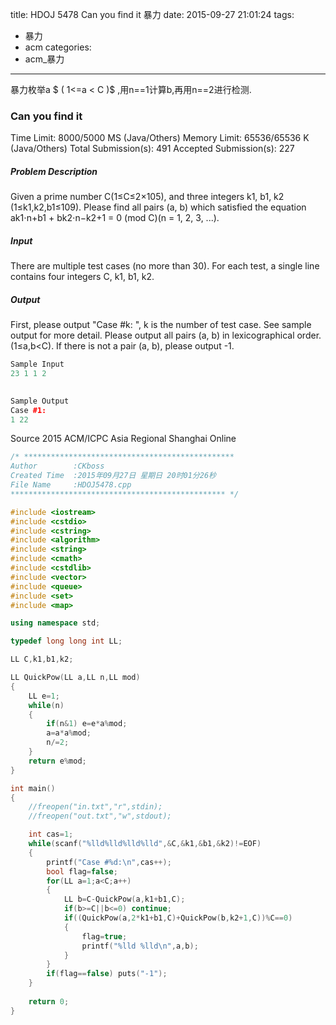 title: HDOJ 5478 Can you find it 暴力
date: 2015-09-27 21:01:24
tags:
- 暴力
- acm
categories:
- acm_暴力

---

暴力枚举a $ ( 1<=a < C )$ ,用n\==1计算b,再用n\==2进行检测.


### Can you find it

Time Limit: 8000/5000 MS (Java/Others)    Memory Limit: 65536/65536 K (Java/Others)
Total Submission(s): 491    Accepted Submission(s): 227


##### Problem Description
Given a prime number C(1≤C≤2×105), and three integers k1, b1, k2 (1≤k1,k2,b1≤109). Please find all pairs (a, b) which satisfied the equation ak1⋅n+b1 + bk2⋅n−k2+1 = 0 (mod C)(n = 1, 2, 3, ...).
 

##### Input
There are multiple test cases (no more than 30). For each test, a single line contains four integers C, k1, b1, k2.
 

##### Output
First, please output "Case #k: ", k is the number of test case. See sample output for more detail.
Please output all pairs (a, b) in lexicographical order. (1≤a,b<C). If there is not a pair (a, b), please output -1.
 
```cpp
Sample Input
23 1 1 2
 

Sample Output
Case #1:
1 22
```

Source
2015 ACM/ICPC Asia Regional Shanghai Online
 
<!-- more -->

```cpp
/* ***********************************************
Author        :CKboss
Created Time  :2015年09月27日 星期日 20时01分26秒
File Name     :HDOJ5478.cpp
************************************************ */

#include <iostream>
#include <cstdio>
#include <cstring>
#include <algorithm>
#include <string>
#include <cmath>
#include <cstdlib>
#include <vector>
#include <queue>
#include <set>
#include <map>

using namespace std;

typedef long long int LL;

LL C,k1,b1,k2;

LL QuickPow(LL a,LL n,LL mod)
{
	LL e=1;
	while(n)
	{
		if(n&1) e=e*a%mod;
		a=a*a%mod;
		n/=2;
	}
	return e%mod;
}

int main()
{
    //freopen("in.txt","r",stdin);
    //freopen("out.txt","w",stdout);

	int cas=1;
	while(scanf("%lld%lld%lld%lld",&C,&k1,&b1,&k2)!=EOF)
	{
		printf("Case #%d:\n",cas++);
		bool flag=false;
		for(LL a=1;a<C;a++)
		{
			LL b=C-QuickPow(a,k1+b1,C);
			if(b>=C||b<=0) continue;
			if((QuickPow(a,2*k1+b1,C)+QuickPow(b,k2+1,C))%C==0)
			{
				flag=true;
				printf("%lld %lld\n",a,b);
			}
		}
		if(flag==false) puts("-1");
	}
    
    return 0;
}

```
